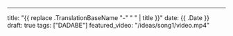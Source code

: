 ---
title: "{{ replace .TranslationBaseName "-" " " | title }}"
date: {{ .Date }}
draft: true
tags: ["DADABE"]
featured_video: "/ideas/song1/video.mp4"